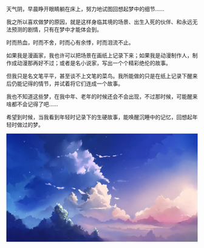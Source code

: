 天气阴，早晨睁开眼睛躺在床上，努力地试图回想起梦中的细节……

我之所以喜欢做梦的原因，就是这样身临其境的场景、出生入死的伙伴、和永远无法预测的剧情，只有在梦中才能体会到。

时而热血，时而不舍，时而心有余悸，时而泪流不止。

如果我是漫画家，我也许可以把场景在画纸上记录下来；如果我是动漫制作人，制作成动漫那再好不过；或者是名小说家，写出一个个精彩绝伦的故事。

但我只是名文笔平平，甚至谈不上文笔的菜鸟。我所能做的只是在纸上记录下醒来后仍能记得的情节，并试着将它们连成一个故事。

我也不知道这些梦，在我中年、老年的时候还会不会出现，不过那时候，可能醒来啥都不会记得了吧……

希望到时候，当我看到年轻时记录下的生硬故事，能唤醒沉睡中的记忆，回想起年轻时做过的梦。

![](./01.webp)
